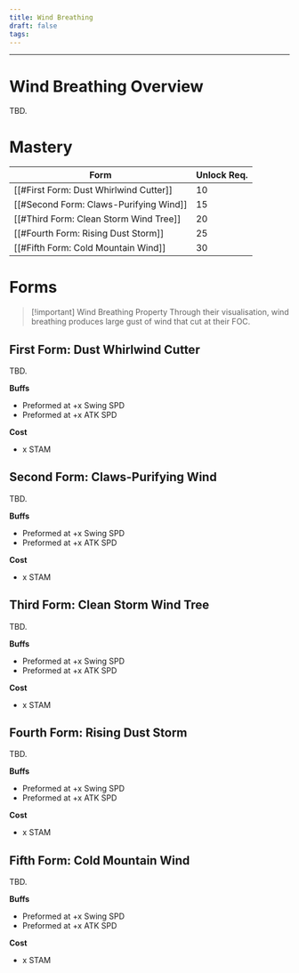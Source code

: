 ```yaml
---
title: Wind Breathing
draft: false
tags:
---
```


---
# Wind Breathing Overview
TBD.
# Mastery

| Form | Unlock Req. |
|------|------|
| [[#First Form: Dust Whirlwind Cutter]] | 10
| [[#Second Form: Claws-Purifying Wind]] | 15
| [[#Third Form: Clean Storm Wind Tree]] | 20
| [[#Fourth Form: Rising Dust Storm]] | 25
| [[#Fifth Form: Cold Mountain Wind]] | 30
 
# Forms

> [!important] Wind Breathing Property
> Through their visualisation, wind breathing produces large gust of wind that cut at their FOC.


## First Form: Dust Whirlwind Cutter

TBD.

**Buffs**
- Preformed at +x Swing SPD
- Preformed at +x ATK SPD

**Cost**
- x STAM

## Second Form: Claws-Purifying Wind

TBD.

**Buffs**
- Preformed at +x Swing SPD
- Preformed at +x ATK SPD

**Cost**
- x STAM

## Third Form: Clean Storm Wind Tree

TBD.

**Buffs**
- Preformed at +x Swing SPD
- Preformed at +x ATK SPD

**Cost**
- x STAM

## Fourth Form: Rising Dust Storm

TBD.

**Buffs**
- Preformed at +x Swing SPD
- Preformed at +x ATK SPD

**Cost**
- x STAM

## Fifth Form: Cold Mountain Wind

TBD.

**Buffs**
- Preformed at +x Swing SPD
- Preformed at +x ATK SPD

**Cost**
- x STAM


